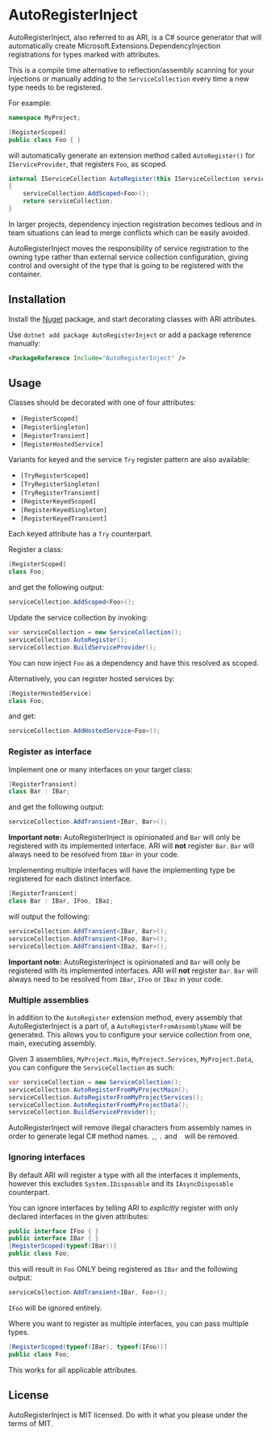 # AutoRegisterInject

AutoRegisterInject, also referred to as ARI, is a C# source generator that will automatically create Microsoft.Extensions.DependencyInjection registrations for types marked with attributes.

This is a compile time alternative to reflection/assembly scanning for your injections or manually adding to the `ServiceCollection` every time a new type needs to be registered.

For example:

```cs
namespace MyProject;

[RegisterScoped]
public class Foo { }
```

will automatically generate an extension method called `AutoRegister()` for `IServiceProvider`, that registers `Foo`, as scoped.

```cs
internal IServiceCollection AutoRegister(this IServiceCollection serviceCollection)
{
    serviceCollection.AddScoped<Foo>();
    return serviceCollection;
}
```

In larger projects, dependency injection registration becomes tedious and in team situations can lead to merge conflicts which can be easily avoided.

AutoRegisterInject moves the responsibility of service registration to the owning type rather than external service collection configuration, giving control and oversight of the type that is going to be registered with the container.

## Installation

Install the [Nuget](https://www.nuget.org/packages/AutoRegisterInject) package, and start decorating classes with ARI attributes.

Use `dotnet add package AutoRegisterInject` or add a package reference manually:

```xml
<PackageReference Include="AutoRegisterInject" />
```

## Usage

Classes should be decorated with one of four attributes:
- `[RegisterScoped]`
- `[RegisterSingleton]`
- `[RegisterTransient]`
- `[RegisterHostedService]`

Variants for keyed and the service `Try` register pattern are also available:
- `[TryRegisterScoped]`
- `[TryRegisterSingleton]`
- `[TryRegisterTransient]`
- `[RegisterKeyedScoped]`
- `[RegisterKeyedSingleton]`
- `[RegisterKeyedTransient]`

Each keyed attribute has a `Try` counterpart.

Register a class:

```cs
[RegisterScoped]
class Foo;
```

and get the following output:

```cs
serviceCollection.AddScoped<Foo>();
```

Update the service collection by invoking:

```cs
var serviceCollection = new ServiceCollection();
serviceCollection.AutoRegister();
serviceCollection.BuildServiceProvider();
```

You can now inject `Foo` as a dependency and have this resolved as scoped.

Alternatively, you can register hosted services by:

```cs
[RegisterHostedService]
class Foo;
```

and get:

```cs
serviceCollection.AddHostedService<Foo>();
```

### Register as interface

Implement one or many interfaces on your target class:

```cs
[RegisterTransient]
class Bar : IBar;
```

and get the following output:

```cs
serviceCollection.AddTransient<IBar, Bar>();
```

**Important note:** AutoRegisterInject is opinionated and `Bar` will only be registered with its implemented interface. ARI will **not** register `Bar`. `Bar` will always need to be resolved from `IBar` in your code.

Implementing multiple interfaces will have the implementing type be registered for each distinct interface.

```cs
[RegisterTransient]
class Bar : IBar, IFoo, IBaz;
```

will output the following:

```cs
serviceCollection.AddTransient<IBar, Bar>();
serviceCollection.AddTransient<IFoo, Bar>();
serviceCollection.AddTransient<IBaz, Bar>();
```

**Important note:** AutoRegisterInject is opinionated and `Bar` will only be registered with its implemented interfaces. ARI will **not** register `Bar`. `Bar` will always need to be resolved from `IBar`, `IFoo` or `IBaz` in your code.

### Multiple assemblies

In addition to the `AutoRegister` extension method, every assembly that AutoRegisterInject is a part of, a `AutoRegisterFromAssemblyName` will be generated. This allows you to configure your service collection from one, main, executing assembly.

Given 3 assemblies, `MyProject.Main`, `MyProject.Services`, `MyProject.Data`, you can configure the `ServiceCollection` as such:

```cs
var serviceCollection = new ServiceCollection();
serviceCollection.AutoRegisterFromMyProjectMain();
serviceCollection.AutoRegisterFromMyProjectServices();
serviceCollection.AutoRegisterFromMyProjectData();
serviceCollection.BuildServiceProvider();
```

AutoRegisterInject will remove illegal characters from assembly names in order to generate legal C# method names. `,`, `.` and ` ` will be removed.

### Ignoring interfaces

By default ARI will register a type with all the interfaces it implements, however this excludes `System.IDisposable` and its `IAsyncDisposable` counterpart.

You can ignore interfaces by telling ARI to *explicitly* register with only declared interfaces in the given attributes:

```cs
public interface IFoo { }
public interface IBar { }
[RegisterScoped(typeof(IBar))]
public class Foo;
```

this will result in `Foo` ONLY being registered as `IBar` and the following output:

```cs
serviceCollection.AddTransient<IBar, Foo>();
```

`IFoo` will be ignored entirely.

Where you want to register as multiple interfaces, you can pass multiple types.

```cs
[RegisterScoped(typeof(IBar), typeof(IFoo))]
public class Foo;
```

This works for all applicable attributes.

## License

AutoRegisterInject is MIT licensed. Do with it what you please under the terms of MIT.
